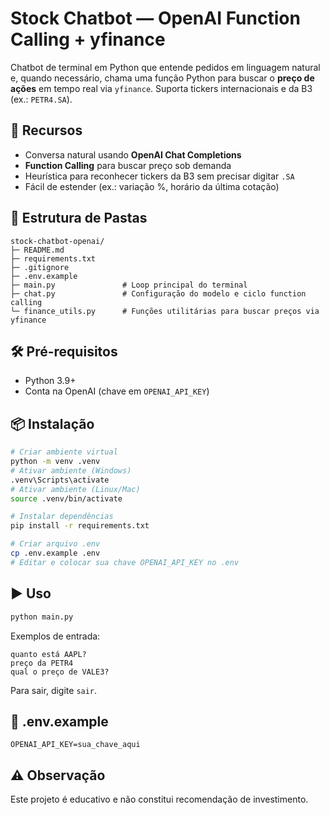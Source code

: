 # Stock Chatbot — OpenAI Function Calling + yfinance

Chatbot de terminal em Python que entende pedidos em linguagem natural e, quando necessário, chama uma função Python para buscar o **preço de ações** em tempo real via `yfinance`. Suporta tickers internacionais e da B3 (ex.: `PETR4.SA`).

## 🚀 Recursos

* Conversa natural usando **OpenAI Chat Completions**
* **Function Calling** para buscar preço sob demanda
* Heurística para reconhecer tickers da B3 sem precisar digitar `.SA`
* Fácil de estender (ex.: variação %, horário da última cotação)

## 📁 Estrutura de Pastas

```
stock-chatbot-openai/
├─ README.md
├─ requirements.txt
├─ .gitignore
├─ .env.example
├─ main.py               # Loop principal do terminal
├─ chat.py               # Configuração do modelo e ciclo function calling
└─ finance_utils.py      # Funções utilitárias para buscar preços via yfinance
```

## 🛠️ Pré-requisitos

* Python 3.9+
* Conta na OpenAI (chave em `OPENAI_API_KEY`)

## 📦 Instalação

```bash
# Criar ambiente virtual
python -m venv .venv
# Ativar ambiente (Windows)
.venv\Scripts\activate
# Ativar ambiente (Linux/Mac)
source .venv/bin/activate

# Instalar dependências
pip install -r requirements.txt

# Criar arquivo .env
cp .env.example .env
# Editar e colocar sua chave OPENAI_API_KEY no .env
```

## ▶️ Uso

```bash
python main.py
```

Exemplos de entrada:

```
quanto está AAPL?
preço da PETR4
qual o preço de VALE3?
```

Para sair, digite `sair`.

## 📄 .env.example

```dotenv
OPENAI_API_KEY=sua_chave_aqui
```

## ⚠️ Observação

Este projeto é educativo e não constitui recomendação de investimento.
